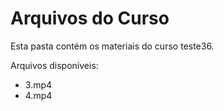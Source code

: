 # Arquivos do Curso

Esta pasta contém os materiais do curso teste36.

Arquivos disponíveis:
- 3.mp4
- 4.mp4